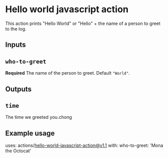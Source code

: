 # Hello world javascript action

This action prints "Hello World" or "Hello" + the name of a person to greet to the log.

## Inputs

## `who-to-greet`

**Required** The name of the person to greet. Default `"World"`.

## Outputs

## `time`

The time we greeted you.chong

## Example usage

uses: actions/hello-world-javascript-action@v1.1
with:
who-to-greet: 'Mona the Octocat'
